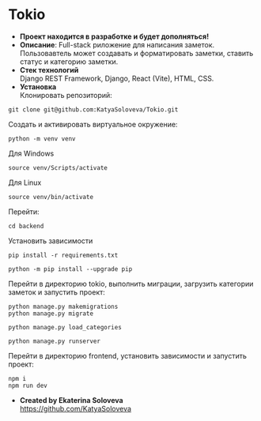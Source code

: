 # Tokio
* **Проект находится в разработке и будет дополняться!** 
* **Описание**: Full-stack риложение для написания заметок. Пользовавтель может создавать и форматировать заметки, ставить статус и категорию заметки. 
* **Стек технологий**  
  Django REST Framework, Django, React (Vite), HTML, CSS.
* **Установка**  
Клонировать репозиторий:

```
git clone git@github.com:KatyaSoloveva/Tokio.git
```  

Создать и активировать виртуальное окружение:
```
python -m venv venv
```

Для Windows
```
source venv/Scripts/activate
```

Для Linux
```
source venv/bin/activate
```
Перейти:
```
cd backend
```
Установить зависимости
```
pip install -r requirements.txt
```
```
python -m pip install --upgrade pip
```
Перейти в директорию tokio, выполнить миграции, загрузить категории заметок и запустить проект:
```
python manage.py makemigrations
python manage.py migrate
```
```
python manage.py load_categories
```
```
python manage.py runserver
```
Перейти в директорию frontend, установить зависимости и запустить проект:
```
npm i
npm run dev
```

* **Created by Ekaterina Soloveva**  
https://github.com/KatyaSoloveva